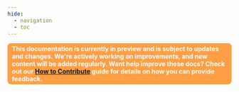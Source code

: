```yaml
---
hide:
  - navigation
  - toc
---
```


<style>
.badge {
    display: inline-block;
    padding: 4px 10px;
    border-radius: 8px;
    font-size: 14px;
    font-weight: bold;
    color: white;
}

.badge-purple { background-color: #d8b5ff; color: #5a189a; }
.badge-orange { background-color: #ff9f45; }
.badge-light-orange { background-color: #ffcc99; color: #663300; }
</style>

<span class="badge badge-orange">This documentation is currently in preview and is subject to updates and changes. We're actively working on improvements, and new content will be added regularly. Want help improve these docs? Check out our [How to Contribute](https://intergral.github.io/frdocs/Contribute/how-to-contribute/#contribute-to-the-fr-docs) guide for details on how you can provide feedback.</span>





<!DOCTYPE html>
<html>
<head>
    <title>FusionReactor Journey Steps</title>
    <style>
        .fr-journey-container {
            max-width: 1200px;
            margin: 0 auto;
            padding: 40px 20px;
            font-family: Roboto
        }

        .fr-journey-title {
            text-align: center;
            color: #4a5568s;
            margin-bottom: 50px;
            font-size: 2.5em;
            font-weight: 800;
        }

        .fr-steps {
            display: flex;
            justify-content: space-between;
            flex-wrap: wrap;
            gap: 30px;
        }

        .fr-step {
            flex: 1;
            min-width: 250px;
            background: #53AFDA;
            border-radius: 10px;
            border: 2px solid white;
            padding: 25px;
            box-shadow: 0 4px 6px rgba(0, 0, 0, 0.1);
            display: flex;
            flex-direction: column;
            align-items: center;
            text-align: center;
            transition: transform 0.3s ease;
        }

        .fr-step:hover {
            transform: translateY(-5px);
        }

        .fr-step-number {
            width: 40px;
            height: 40px;
            background: #FFA500;
            color: white;
            border-radius: 50%;
            display: flex;
            align-items: center;
            justify-content: center;
            font-size: 1.2em;
            font-weight: bold;
            margin-bottom: 15px;
        }

        .fr-step-title {
            font-weight: bold;
            margin-bottom: 1.0rem;
            font-size: 1.15rem;
            color: white;
        }

        .fr-step-description {
            font-size: 0.7rem;
            margin-bottom: 1.0rem;
            flex-grow: 1;
            color: #343942; /* Lighter color for description */
        }

        .fr-step-action {
            width: 100%;
        }

        .fr-btn {
            display: inline-block;
            padding: 0.4rem 1rem;
            background-color: #343942; /* Match the card background */
            color: #343942; /* Light blue text color */
            text-decoration: none;
            border: 2px solid white; /* Light blue border */
            border-radius: 5px;
            font-size: 0.7rem;
            transition: background-color 0.3s, color 0.3s;
        }

        .fr-btn:hover {
            background: white;
        }

        @media (max-width: 768px) {
            .fr-steps {
                flex-direction: column;
            }
            
            .fr-step {
                width: 100%;
            }
            
            .fr-journey-title {
                font-size: 2em;
            }
        }
    </style>
</head>
<body>
    <div class="fr-journey-container">
        <h1 class="fr-journey-title">Start your FusionReactor journey in 4 easy steps!</h1>
        <div class="fr-steps">
            <div class="fr-step">
                <div class="fr-step-number">1</div>
                <div class="fr-step-title">Create your account</div>
                <div class="fr-step-description">Don't have an account? Signing up is easy and only takes a few minutes.</div>
                <div class="fr-step-action">
                    <a href="https://app.fusionreactor.io/auth/login" class="fr-btn">Sign up here</a>
                </div>
            </div>
            <div class="fr-step">
                <div class="fr-step-number">2</div>
                <div class="fr-step-title">Install FusionReactor</div>
                <div class="fr-step-description">Dive into the UI and configure FusionReactor to monitor your stack.</div>
                <div class="fr-step-action">
                    <a href="/frdocs/Getting-started/install-fr/" class="fr-btn">Install FR</a>
                </div>
            </div>
            <div class="fr-step">
                <div class="fr-step-number">3</div>
                <div class="fr-step-title">Start your FR journey</div>
                <div class="fr-step-description">Familiarize yourself with our comprehensive monitoring platform.</div>
                <div class="fr-step-action">
                    <a href="/frdocs/Getting-started/intro-to-fr/" class="fr-btn">Get started</a>
                </div>
            </div>
            <div class="fr-step">
                <div class="fr-step-number">4</div>
                <div class="fr-step-title">Tutorials & walkthroughs</div>
                <div class="fr-step-description">Practical ways to use FusionReactor to solve everyday challenges.</div>
                <div class="fr-step-action">
                    <a href="/frdocs/Getting-started/Tutorials/know-the-ui/" class="fr-btn">Learn more</a>
                </div>
            </div>
        </div>
    </div>
</body>
</html>


### POPULAR DOCS



[Get to know the UI](/frdocs/Getting-started/Tutorials/know-the-ui/)  |  [Anomaly Detection](/frdocs/Data-insights/Features/Anomaly-Detection/ADoverview/)  |  [OpsPilot Hub](/frdocs/Data-insights/Features/OpsPilot/OpsPilot-Hub/overview/)  |   [Incidents](/frdocs/Data-insights/Features/Incidents/incidents/)



### MONITOR YOUR DATA

<div class="grid cards" markdown>

</div>


<div class="grid cards" markdown>

-   __Best Practices__


    ---


    Explores the optimal setup for your environment - local server, scripted, or Docker - ensuring seamless integration and efficient performance.


    [:octicons-arrow-right-24: Learn more](/frdocs/Best-Practices/Installation/installation-overview/)


-   __FusionReactor Agent__


    ---
   Monitor Java and ColdFusion applications to gain real-time and historical insights into web transactions, memory, CPU usage and more.




    [:octicons-arrow-right-24: Learn more](/frdocs/Monitor-your-data/FR-Agent/agent-overview/)


-    __Observability Agent__


    ---


    Monitor many aspects of your infrastructure including databases, Kafka, Docker, machine system metrics and more.


    [:octicons-arrow-right-24: Learn more](/frdocs/Monitor-your-data/Observability-agent/overview/)


-    __OpenTelemetry__


    ---


    Monitor your app's performance with OTel, an open-source framework for collecting, processing, and exporting telemetry data. 


    [:octicons-arrow-right-24: Learn more](/frdocs/Monitor-your-data/OpenTelemetry/getting-started/)


-   __Kubernetes__


    ---


    Monitor your K8s clusters by tracking health and performance of pods, ensuring efficient resource utilization, scaling, and real-time observability.


    [:octicons-arrow-right-24: Learn more](/frdocs/Monitor-your-data/Kubernetes-monitoring/overview/)


-   __Log Monitoring__


    ---


    Monitor logs from any location seamlessly alongside your existing FusionReactor data for unified observability and deeper insights.


    [:octicons-arrow-right-24: Learn more](/frdocs/Monitor-your-data/Log-monitoring/overview/)

-   __Deep__


    ---


    Powered by DeepQL, a monitoring-centric query language inspired by PromQL, Deep enables real-time logging, metrics, tracing, and live data snapshots.


    [:octicons-arrow-right-24: Learn more](/frdocs/Monitor-your-data/Deep/overview/)

</div>


### DATA INSIGHTS

<div class="grid" markdown>

[Alerting](/frdocs/Data-insights/Features/alerting/)
{ .card }

[Anomaly Detection](/frdocs/Data-insights/Features/Anomaly-Detection/ADoverview/)
{ .card }

[Applications](/frdocs/Data-insights/Features/applications/)
{ .card }

[Crash Protection](frdocs/Data-insights/Features/Crash-protection/Crash-Protection/)
{ .card }

[Dashboards](/frdocs/Data-insights/Features/dashboards/#log-dashboards)
{ .card }

[Debugger](/frdocs/Data-insights/Features/Debugger/Overview/)
{ .card }

[Deep](/frdocs/Data-insights/Features/Deep/Search/)
{ .card }

[Enterprise Dashboard](/frdocs/Data-insights/Features/Enterprise-Dashboard/Enterprise-Dashboard/)
{ .card }

[Explore](/frdocs/Data-insights/Features/explore/)
{ .card }

[Historic Data](/frdocs/Data-insights/Features/timepicker/)
{ .card }

[Incidents](/frdocs/Data-insights/Features/Incidents/incidents/)
{ .card }

[JDBC](/frdocs/Data-insights/Features/JDBC/Databases/)
{ .card }

[Logs](/frdocs/Data-insights/Features/Logs/Logs/)
{ .card }

[Memory](/frdocs/Data-insights/Features/Memory/Overview/)
{ .card }

[Metrics](/frdocs/Data-insights/Features/Metrics/Metrics-Page/)
{ .card }

[OpsPilot](/frdocs/Data-insights/Features/OpsPilot/AIoverview/)
{ .card }

[Profiler](/frdocs/Data-insights/Features/Profiler/Profiler/)
{ .card }

[Requests](/frdocs/Data-insights/Features/Requests/Applications/)
{ .card }

[Resources](/frdocs/Data-insights/Features/Resources/Buffer-Pool/)
{ .card }


[Servers](/frdocs/Data-insights/Features/servers/)
{ .card }

[Settings](/frdocs/Data-insights/Features/Settings/CPU-Sampler/)
{ .card }

[System Resouces](/frdocs/Data-insights/Features/System-Resources/CPU/)
{ .card }

[Transactions](/frdocs/Data-insights/Features/Transactions/Activity/)
{ .card }

[UEM Sessions](/frdocs/Data-insights/Features/UEM/Sessions/)
{ .card }

</div>



### LATEST UPDATES

<div class="grid" markdown>

[What's New](/frdocs/Latest-updates/WhatsNew/)
{ .card }

[Releases](/frdocs/Latest-updates/Releases/)
{ .card }


</div>

### ADMIN & DATA

<div class="grid" markdown>

[Account & user management](/frdocs/Admin-and-data/Account/Cloud/users/)
{ .card }

[Billing](/frdocs/Admin-and-data/Billing/Cloud/overview/)
{ .card }


[Data limits](/frdocs/Admin-and-data/Limits/)
{ .card }

[Licensing](/frdocs/Admin-and-data/Licensing/Licensing/)
{ .card }


[Security](/frdocs/Admin-and-data/security/)
{ .card }

[Terms of Service](/frdocs/Admin-and-data/tos/)
{ .card }

[Third party licenses](/frdocs/Admin-and-data/Third-Party-Licenses/licenses/)
{ .card }


</div>
